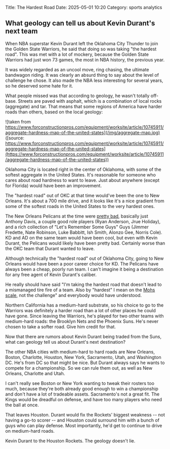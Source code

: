 Title: The Hardest Road
Date: 2025-05-01 10:20
Category: sports analytics

## What geology can tell us about Kevin Durant's next team
When NBA superstar Kevin Durant left the Oklahoma City Thunder to join the Golden State Warriors, he said that doing so was taking "the hardest road". This was met with a lot of mockery, because the Golden State Warriors had just won 73 games, the most in NBA history, the previous year.

It was widely regarded as an uncool move, ring chasing, the ultimate bandwagon riding. It was clearly an absurd thing to say about the level of challenge he chose. It also made the NBA less interesting for several years, so he deserved some hate for it.

What people missed was that according to geology, he wasn't totally off-base. Streets are paved with asphalt, which is a combination of local rocks (aggregate) and tar. That means that some regions of America have harder roads than others, based on the local geology:

![taken from https://www.forconstructionpros.com/equipment/worksite/article/10745911/aggregate-hardness-map-of-the-united-states](/img/aggregate-map.jpg)
([source: https://www.forconstructionpros.com/equipment/worksite/article/10745911/aggregate-hardness-map-of-the-united-states](https://www.forconstructionpros.com/equipment/worksite/article/10745911/aggregate-hardness-map-of-the-united-states))


Oklahoma City is located right in the center of Oklahoma, with some of the softest aggregate in the United States. It's reasonable for someone who cares about road hardness to want to leave. Just about anywhere (except for Florida) would have been an improvement.

The "hardest road" out of OKC at that time would've been the one to New Orleans. It's about a 700 mile drive, and it looks like it's a nice gradient from some of the softest roads in the United States to the very hardest ones. 

The New Orleans Pelicans at the time were [pretty bad](https://www.basketball-reference.com/teams/NOP/2016.html), basically just Anthony Davis, a couple good role players (Ryan Anderson, Jrue Holiday), and a rich collection of "Let's Remember Some Guys" Guys (Jimmer Fredette, Nate Robinson, Luke Babbitt, Ish Smith, Alonzo Gee, Norris Cole). KD and AD on the same team would have been cool, but even with Kevin Durant, the Pelicans would likely have been pretty bad. Certainly worse than the OKC team that Durant wanted to leave.

Although technically the "hardest road" out of Oklahoma City, going to New Orleans would have been a poor career choice for KD. The Pelicans have always been a cheap, poorly run team. I can't imagine it being a destination for any free agent of Kevin Durant's caliber. 

He really should have said "I'm taking the hardest road that doesn't lead to a mismanaged tire fire of a team. Also by "hardest" I mean on the [Mohs scale](https://en.wikipedia.org/wiki/Mohs_scale), not the challenge" and everybody would have understood.

Northern California has a medium-hard substrate, so his choice to go to the Warriors was definitely a harder road than a lot of other places he could have gone. Since leaving the Warriors, he's played for two other teams with medium-hard roads: the Brooklyn Nets and the Phoenix Suns. He's never chosen to take a softer road. Give him credit for that. 

Now that there are rumors about Kevin Durant being traded from the Suns, what can geology tell us about Durant's next destination?

The other NBA cities with medium-hard to hard roads are New Orleans, Boston, Charlotte, Houston, New York, Sacramento, Utah, and Washington DC. He's from DC so that might be nice. But Durant always says he wants to compete for a championship. So we can rule them out, as well as New Orleans, Charlotte and Utah. 

I can't really see Boston or New York wanting to tweak their rosters too much, because they're both already good enough to win a championship and don't have a lot of tradeable assets. Sacramento's not a great fit. The Kings would be dreadful on defense, and have too many players who need the ball at once.

That leaves Houston. Durant would fix the Rockets' biggest weakness -- not having a go-to scorer -- and Houston could surround him with a bunch of guys who can play defense. Most importantly, he'd get to continue to drive on medium-hard roads. 

Kevin Durant to the Houston Rockets. The geology doesn't lie.